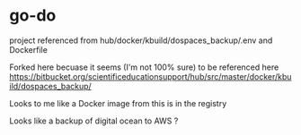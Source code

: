 # go-do
project referenced from hub/docker/kbuild/dospaces_backup/.env and Dockerfile

Forked here becuase it seems (I'm not 100% sure) to be referenced here https://bitbucket.org/scientificeducationsupport/hub/src/master/docker/kbuild/dospaces_backup/

Looks to me like a Docker image from this is in the registry 

Looks like a backup of digital ocean to AWS ?
